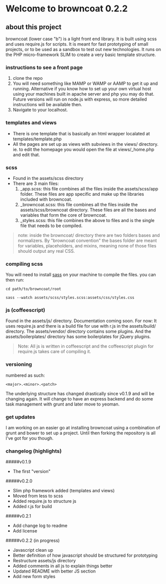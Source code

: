 Welcome to browncoat 0.2.2
==================


## about this project
browncoat (lower case "b") is a light front end library. It is built using scss and uses require.js for scripts. It is meant for fast prototyping of small projects, or to be used as a sandbox to test out new technologies. It runs on the PHP micro-framework SLIM to create a very basic template structure.


### instructions to see a front page

1. clone the repo
2. You will need something like MAMP or WAMP or AAMP to get it up and running. Alternative if you know how to set up your own virtual host using your machines built in apache server and php you may do that. Future versions will run on node.js with express, so more detailed instructions will be available then.
3. Navigate to your localhost.

### templates and views
- There is one template that is basically an html wrapper localated at templates/template.php
- All the pages are set up as views with subviews in the views/ directory. ie. to edit the homepage you would open the file at views/_home.php and edit that.

### scss

- Found in the assets/scss directory
- There are 3 main files:
	1. _app.scss: this file combines all the files inside the assets/scss/app folder. These files are app specific and make up the libraries included with browncoat.
	2. _browncoat.scss: this file combines all the files inside the assets/scss/browncoat directory. These files are all the bases and variables that form the core of browncoat.
	3. _styles.scss: this file combines the above to files and is the single file that needs to be compiled.

> note: inside the browncoat/ directory there are two folders bases and normalizers. By "browncoat convention" the bases folder are meant for variables, placeholders, and mixins, meaning none of those files should output any real CSS. 

### compiling scss
You will need to install [sass](http://sass-lang.com/)  on your machine to compile the files. you can then run:

```
cd path/to/browncoat/root

sass --watch assets/scss/styles.scss:assets/css/styles.css
```

### js (coffeescript)
Found in the assets/js/ directory. Documentation coming soon. For now: It uses require.js and there is a build file for use with r.js in the assets/build/ directory. The assets/vendor/ directory contains some plugins. And the assets/boilerplates/ directory has some boilerplates for jQuery plugins.

> Note: All js is written in coffeescript and the coffeescript plugin for require.js takes care of compiling it.


### versioning
numbered as such:

```
<major>.<minor>.<patch>
```

The underlying structure has changed drastically since v0.1.9 and will be changing again. It will change to have an express backend and do some task management with grunt and later move to yeoman. 


### get updates

I am working on an easier go at installing browncoat using a combination of grunt and bower to set up a project. Until then forking the repository is all I've got for you though. 

### changelog (highlights)

#####v0.1.9
- The first "version"

#####v0.2.0
- Slim php framework added (templates and views)
- Moved from less to scss
- Added require.js to structure js
- Added r.js for build

#####v0.2.1
- Add change log to readme
- Add license

#####v0.2.2 (in progress)
- Javascript clean up
- Better definition of how javascript should be structured for prototyping
- Restructure assets/js directory
- Added comments in all js to explain things better
- Updated README with better JS section
- Add new form styles














